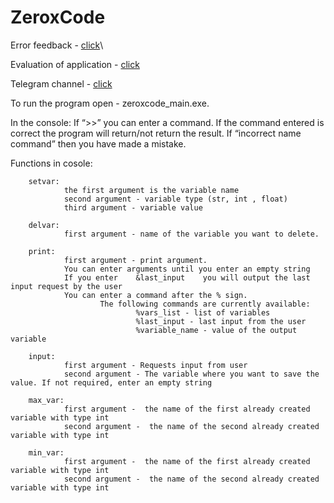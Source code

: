 # ZeroxCode
Error feedback - [click](https://forms.gle/x1yTLedLwUqUezuZ7)\

Evaluation of application - [click](https://forms.gle/7mwg8rYfstwtAniG6)

Telegram channel - [click](https://t.me/+kLy8wjlzI7xlOWM6)


To run the program open - zeroxcode_main.exe.

In the console:
If “>>” you can enter a command. If the command entered is correct the program will return/not return the result. If “incorrect name command” then you have made a mistake.

Functions in cosole:

        setvar:
                the first argument is the variable name
                second argument - variable type (str, int , float)
                third argument - variable value

        delvar:
                first argument - name of the variable you want to delete.
    
        print:
                first argument - print argument.
                You can enter arguments until you enter an empty string
                If you enter    &last_input    you will output the last input request by the user
                You can enter a command after the % sign.
                        The following commands are currently available:
                                %vars_list - list of variables
                                %last_input - last input from the user
                                %variable_name - value of the output variable

        input:
                first argument - Requests input from user
                second argument - The variable where you want to save the value. If not required, enter an empty string

        max_var:
                first argument -  the name of the first already created variable with type int
                second argument -  the name of the second already created variable with type int
        
        min_var:
                first argument -  the name of the first already created variable with type int
                second argument -  the name of the second already created variable with type int